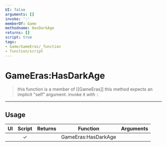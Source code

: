 ```yaml
---
UI: false
arguments: []
invoke: ':'
memberOf: Game
methodname: HasDarkAge
returns: []
script: true
tags:
- Game/GameEras/_function
- function/script
---
```

# GameEras:HasDarkAge
> this function is a member of [[GameEras]]
> this method expects an implicit "self" argument. invoke it with `:`
-----
## Usage
|  UI | Script | Returns | Function | Arguments |
|:---:|:------:|-------:|:--------:|:---------|
| |✓||GameEras:HasDarkAge||
